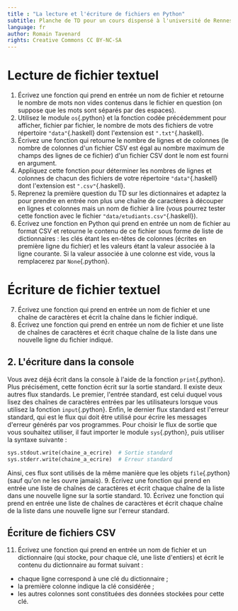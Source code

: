 ```yaml
---
title : "La lecture et l'écriture de fichiers en Python"
subtitle: Planche de TD pour un cours dispensé à l'université de Rennes 2
language: fr
author: Romain Tavenard
rights: Creative Commons CC BY-NC-SA
---
```


# Lecture de fichier textuel

1. Écrivez une fonction qui prend en entrée un nom de fichier et retourne le nombre de mots non vides contenus dans le fichier en question (on suppose que les mots sont séparés par des espaces).
2. Utilisez le module `os`{.python} et la fonction codée précédemment pour afficher, fichier par fichier, le nombre de mots des fichiers de votre répertoire `"data"`{.haskell} dont l'extension est `".txt"`{.haskell}.
3. Écrivez une fonction qui retourne le nombre de lignes et de colonnes (le nombre de colonnes d'un fichier CSV est égal au nombre maximum de champs des lignes de ce fichier) d'un fichier CSV dont le nom est fourni en argument.
4. Appliquez cette fonction pour déterminer les nombres de lignes et colonnes de chacun des fichiers de votre répertoire `"data"`{.haskell} dont l'extension est `".csv"`{.haskell}.
5. Reprenez la première question du TD sur les dictionnaires et adaptez la pour prendre en entrée non plus une chaîne de caractères à découper en lignes et colonnes mais un nom de fichier à lire (vous pourrez tester cette fonction avec le fichier `"data/etudiants.csv"`{.haskell}).
6. Écrivez une fonction en Python qui prend en entrée un nom de fichier au format CSV et retourne le contenu de ce fichier sous forme de liste de dictionnaires : les clés étant les en-têtes de colonnes (écrites en première ligne du fichier) et les valeurs étant la valeur associée à la ligne courante.
Si la valeur associée à une colonne est vide, vous la remplacerez par `None`{.python}.

# Écriture de fichier textuel

7. Écrivez une fonction qui prend en entrée un nom de fichier et une chaîne de caractères et écrit la chaîne dans le fichier indiqué.
8. Écrivez une fonction qui prend en entrée un nom de fichier et une liste de chaînes de caractères et écrit chaque chaîne de la liste dans une nouvelle ligne du fichier indiqué.

## 2.	L'écriture dans la console
Vous avez déjà écrit dans la console à l'aide de la fonction `print`{.python}.
Plus précisément, cette fonction écrit sur la sortie standard.
Il existe deux autres flux standards.
Le premier, l'entrée standard, est celui duquel vous lisez des chaînes de caractères entrées par les utilisateurs lorsque vous utilisez la fonction `input`{.python}.
Enfin, le dernier flux standard est l'erreur standard, qui est le flux qui doit être utilisé pour écrire les messages d'erreur générés par vos programmes.
Pour choisir le flux de sortie que vous souhaitez utiliser, il faut importer le module `sys`{.python}, puis utiliser la syntaxe suivante :
```python
sys.stdout.write(chaine_a_ecrire)  # Sortie standard
sys.stderr.write(chaine_a_ecrire)  # Erreur standard
```

Ainsi, ces flux sont utilisés de la même manière que les objets `file`{.python} (sauf qu'on ne les ouvre jamais).
9. Écrivez une fonction qui prend en entrée une liste de chaînes de caractères et écrit chaque chaîne de la liste dans une nouvelle ligne sur la sortie standard.
10. Écrivez une fonction qui prend en entrée une liste de chaînes de caractères et écrit chaque chaîne de la liste dans une nouvelle ligne sur l'erreur standard.

## Écriture de fichiers CSV

11.	Écrivez une fonction qui prend en entrée un nom de fichier et un dictionnaire (qui stocke, pour chaque clé, une liste d'entiers) et écrit le contenu du dictionnaire au format suivant :

* chaque ligne correspond à une clé du dictionnaire ;
* la première colonne indique la clé considérée ;
* les autres colonnes sont constituées des données stockées pour cette clé.

